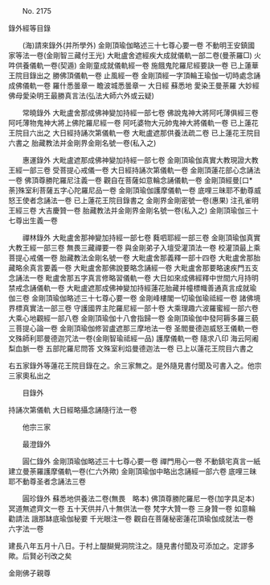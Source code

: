 ﻿　　No. 2175

錄外經等目錄

　　(海)請來錄外(并所學外)    金剛頂瑜伽略述三十七尊心要一卷  不動明王安鎮國家等法一卷(金剛智三藏付王光)  大毗盧舍遮經疾大成就儀軌一部二卷(曼荼羅□)  火吽供養儀軌一卷(契遁)  金剛童成就儀軌經一卷  施餓鬼陀羅尼經要訣一卷  已上蓮華王院目錄出之  勝佛頂儀軌一卷  止風經一卷  金剛頂經一字頂輪王瑜伽一切時處念誦成佛儀軌一卷  羅什悉曇章一  瞻波城悉曇章一  大日經  蘇悉地  愛染王曼荼羅  大妙經  佛母愛染明王最勝真言法(弘法大師六外或云疑)

　　常曉錄外    大毗盧舍那成佛神變加持經一部七卷  佛說鬼神大將阿吒薄俱經三卷  阿吒薄物鬼神大將上佛陀羅尼經一卷  阿吒婆物大元帥鬼神大將儀軌一卷  已上蓮花王院目六出之  大日經持誦次第儀軌一卷  大毗盧遮那供養法疏二卷  已上蓮花王院目六書之  胎藏教法并金剛界金剛名號一卷(私入之)

　　惠運錄外    大毗盧遮那成佛神變加持經一部七卷  金剛頂瑜伽真實大教現證大教王經一部三卷  受菩提心戒儀一卷  大日經持誦次第儀軌一卷  金剛頂蓮花部心念誦法一卷  佛頂尊勝陀羅尼注義一卷  觀自在菩薩如意輪念誦儀軌一卷  金剛頂經曼[口*荼]殊室利菩薩五字心陀羅尼品一卷  金剛頂瑜伽護摩儀軌一卷  底哩三昧耶不動尊威怒王使者念誦法一卷  已上蓮花王院目錄書之  金剛界金剛密號一卷(惠果)  注孔雀明王經三卷  大吉慶贊一卷  胎藏教法并金剛界金剛名號一卷(私入之)  金剛頂瑜伽三十七尊出生義一卷

　　禪林錄外    大毗盧舍那神變加持經一部七卷  蕤呬耶經一部三卷  金剛頂瑜伽真實大教王經一部三卷  無畏三藏禪要一卷  與金剛弟子入壇受灌頂法一卷  校灌頂最上乘菩提心戒儀一卷  胎藏教法金剛名號一卷  大毗盧舍那義釋一部十四卷  大毗盧舍那胎藏略余真言要義一卷  大毗盧舍那佛說要略念誦經一卷  大毗盧舍那要略速疾門五支念誦法一卷  毗盧舍那五字真言修略習儀軌一卷  大日如來成佛經釋中世間六月持明禁戒念誦儀軌一卷  大毗盧遮那成佛神變加持經蓮花胎藏并幢標幟善通真言成就瑜伽三卷  金剛頂瑜伽略述三十七尊心要一卷  金剛峰樓閣一切瑜伽瑜祗經一卷  諸佛境界標真實法一部三卷  守護國界主陀羅尼經一部十卷  大乘理趣六波羅蜜經一部六卷  大乘心地觀經一部八卷  金剛頂瑜伽十八會指歸一卷  金剛頂瑜伽中發阿耨多羅三藐三菩提心論一卷  金剛頂瑜伽修習盧遮那三摩地法一卷  圣閻曼德迦威怒王儀軌一卷  文殊師利耶曼德迦咒法一卷(金剛智瑜祗經一品)  護摩儀軌一卷  隨求八印  海云阿阇梨血脈一卷  五部陀羅尼問答  文殊室利焰曼德迦法一卷  已上以蓮花王院目六書之

右五家錄外等蓮花王院目錄在之。余三家無之。是外隨見書付聞及可書入之。他宗三家奧私出之

　　目錄外

持誦次第儀軌    大日經略攝念誦隨行法一卷

　　他宗三家

　　最澄錄外

　　圓仁錄外    金剛頂瑜伽略述三十七尊心要一卷  禪門用心一卷  不動鎮宅真言一紙  建立曼荼羅護摩儀軌一卷(仁六外歟)  金剛頂瑜伽中略出念誦經一部六卷  底哩三昧耶不動尊圣者念誦法三卷

　　圓珍錄外    蘇悉地供養法二卷(無畏　略本)  佛頂尊勝陀羅尼一卷(加字具足本)  冥道無遮齊文一卷  五十天供并八十無供法一卷  梵字大贊一卷  三身贊一卷  如意輪勸請法  誐那缽底瑜伽秘要  千光眼注一卷  觀自在菩薩秘密蓮花頂瑜伽成就法一卷  六字法一卷

建長八年五月十八日。于村上醍醐覺洞院注之。隨見書付聞及可添加之。定謬多歟。后賢必刊改之矣

金剛佛子親尊

